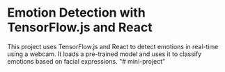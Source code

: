 
# Emotion Detection with TensorFlow.js and React

This project uses TensorFlow.js and React to detect emotions in real-time using a webcam. It loads a pre-trained model and uses it to classify emotions based on facial expressions.
"# mini-project" 
